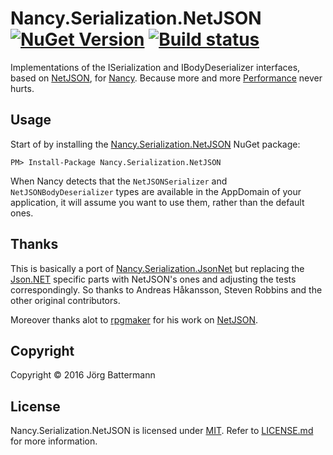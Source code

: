 # Nancy.Serialization.NetJSON [![NuGet Version](http://img.shields.io/nuget/v/Nancy.Serialization.NetJSON.svg?style=flat)](https://www.nuget.org/packages/Nancy.Serialization.NetJSON/) [![Build status](https://ci.appveyor.com/api/projects/status/ptv6byra1nq6t614)](https://ci.appveyor.com/project/jbattermann/nancy-serialization-netjson)


Implementations of the ISerialization and IBodyDeserializer interfaces, based on [NetJSON](https://github.com/rpgmaker/NetJSON), for [Nancy](http://nancyfx.org). Because more and more [Performance](https://github.com/rpgmaker/NetJSON#benchmark-how-fast) never hurts.

## Usage

Start of by installing the [Nancy.Serialization.NetJSON](https://www.nuget.org/packages/Nancy.Serialization.NetJSON/) NuGet package:

`PM> Install-Package Nancy.Serialization.NetJSON`

When Nancy detects that the `NetJSONSerializer` and `NetJSONBodyDeserializer` types are available in the AppDomain of your application, it will assume you want to use them, rather than the default ones.

## Thanks

This is basically a port of [Nancy.Serialization.JsonNet](https://github.com/NancyFx/Nancy.Serialization.JsonNet) but replacing the [Json.NET](http://json.codeplex.com/) specific parts with NetJSON's ones and adjusting the tests correspondingly. So thanks to Andreas Håkansson, Steven Robbins and the other original contributors.

Moreover thanks alot to [rpgmaker](https://github.com/rpgmaker) for his work on [NetJSON](https://github.com/rpgmaker/NetJSON).

## Copyright

Copyright © 2016 Jörg Battermann

## License

Nancy.Serialization.NetJSON is licensed under [MIT](http://www.opensource.org/licenses/mit-license.php "Read more about the MIT license form"). Refer to [LICENSE.md](https://github.com/jbattermann/Nancy.Serialization.NetJSON/blob/master/LICENSE.md) for more information.
